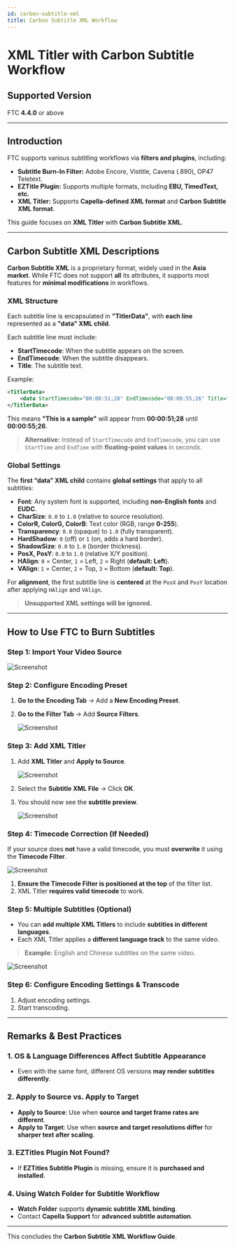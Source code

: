 ```yaml
---
id: carbon-subtitle-xml
title: Carbon Subtitle XML Workflow
---
```


# XML Titler with Carbon Subtitle Workflow

## Supported Version

FTC **4.4.0** or above

---

## Introduction

FTC supports various subtitling workflows via **filters and plugins**, including:

- **Subtitle Burn-In Filter:** Adobe Encore, Vistitle, Cavena (.890), OP47 Teletext.
- **EZTitle Plugin:** Supports multiple formats, including **EBU, TimedText, etc.**
- **XML Titler:** Supports **Capella-defined XML format** and **Carbon Subtitle XML format**.

This guide focuses on **XML Titler** with **Carbon Subtitle XML**.

---

## Carbon Subtitle XML Descriptions

**Carbon Subtitle XML** is a proprietary format, widely used in the **Asia market**. While FTC does not support **all** its attributes, it supports most features for **minimal modifications** in workflows.

### XML Structure

Each subtitle line is encapsulated in **"TitlerData"**, with **each line** represented as a **"data" XML child**.

Each subtitle line must include:

- **StartTimecode**: When the subtitle appears on the screen.
- **EndTimecode**: When the subtitle disappears.
- **Title**: The subtitle text.

Example:

```xml
<TitlerData>
    <data StartTimecode="00:00:51;28" EndTimecode="00:00:55;26" Title="This is a sample" />
</TitlerData>
```

This means **"This is a sample"** will appear from **00:00:51;28** until **00:00:55;26**.

> **Alternative:** Instead of `StartTimecode` and `EndTimecode`, you can use `StartTime` and `EndTime` with **floating-point values** in seconds.

### Global Settings

The **first “data” XML child** contains **global settings** that apply to all subtitles:

- **Font**: Any system font is supported, including **non-English fonts** and **EUDC**.
- **CharSize**: `0.0` to `1.0` (relative to source resolution).
- **ColorR, ColorG, ColorB**: Text color (RGB, range **0-255**).
- **Transparency**: `0.0` (opaque) to `1.0` (fully transparent).
- **HardShadow**: `0` (off) or `1` (on, adds a hard border).
- **ShadowSize**: `0.0` to `1.0` (border thickness).
- **PosX, PosY**: `0.0` to `1.0` (relative X/Y position).
- **HAlign**: `0` = Center, `1` = Left, `2` = Right (**default: Left**).
- **VAlign**: `1` = Center, `2` = Top, `3` = Bottom (**default: Top**).

For **alignment**, the first subtitle line is **centered** at the `PosX` and `PosY` location after applying `HAlign` and `VAlign`.

> **Unsupported XML settings will be ignored.**

---

## How to Use FTC to Burn Subtitles

### Step 1: Import Your Video Source

   
   
   ![Screenshot](01_screenshot.png)
   
   

### Step 2: Configure Encoding Preset

1. **Go to the Encoding Tab** → Add a **New Encoding Preset**.
2. **Go to the Filter Tab** → Add **Source Filters**.

   
   
   ![Screenshot](02_screenshot.png)
   
   

### Step 3: Add XML Titler

1. Add **XML Titler** and **Apply to Source**.

   
   
   ![Screenshot](03_screenshot.png)
   
   

2. Select the **Subtitle XML File** → Click **OK**.
3. You should now see the **subtitle preview**.

   
   
   ![Screenshot](04_screenshot.png)
   
   

### Step 4: Timecode Correction (If Needed)

If your source does **not** have a valid timecode, you must **overwrite** it using the **Timecode Filter**.

   
   
   ![Screenshot](05_screenshot.png)
   
   

1. **Ensure the Timecode Filter is positioned at the top** of the filter list.
2. XML Titler **requires valid timecode** to work.

### Step 5: Multiple Subtitles (Optional)

- You can **add multiple XML Titlers** to include **subtitles in different languages**.
- Each XML Titler applies a **different language track** to the same video.

> **Example:** English and Chinese subtitles on the same video.

   
   
   ![Screenshot](06_screenshot.png)
   
   

### Step 6: Configure Encoding Settings & Transcode

1. Adjust encoding settings.
2. Start transcoding.

---

## Remarks & Best Practices

### 1. OS & Language Differences Affect Subtitle Appearance
- Even with the same font, different OS versions **may render subtitles differently**.

### 2. **Apply to Source vs. Apply to Target**
- **Apply to Source**: Use when **source and target frame rates are different**.
- **Apply to Target**: Use when **source and target resolutions differ** for **sharper text after scaling**.

### 3. **EZTitles Plugin Not Found?**
- If **EZTitles Subtitle Plugin** is missing, ensure it is **purchased and installed**.

### 4. **Using Watch Folder for Subtitle Workflow**
- **Watch Folder** supports **dynamic subtitle XML binding**.
- Contact **Capella Support** for **advanced subtitle automation**.

---

This concludes the **Carbon Subtitle XML Workflow Guide**.

